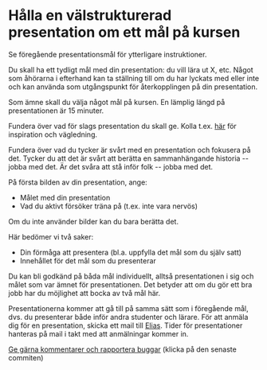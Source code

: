 # Hålla en välstrukturerad presentation om ett mål på kursen

Se föregående presentationsmål för ytterligare instruktioner.

Du skall ha ett tydligt mål med din presentation: du vill lära ut
X, etc. Något som åhörarna i efterhand kan ta ställning till om du
har lyckats med eller inte och kan använda som utgångspunkt för
återkopplingen på din presentation.

Som ämne skall du välja något mål på kursen. En lämplig längd på
presentationen är 15 minuter.

Fundera över vad för slags presentation du skall ge. Kolla t.ex.
[här](http://www.skillsyouneed.com/presentation-skills.html) för
inspiration och vägledning.

Fundera över vad du tycker är svårt med en presentation och
fokusera på det. Tycker du att det är svårt att berätta en
sammanhängande historia -- jobba med det. Är det svåra att stå
inför folk -- jobba med det.

På första bilden av din presentation, ange:

* Målet med din presentation
* Vad du aktivt försöker träna på (t.ex. inte vara nervös)

Om du inte använder bilder kan du bara berätta det.

Här bedömer vi två saker:

* Din förmåga att presentera (bl.a. uppfylla det mål som du själv
  satt)
* Innehållet för det mål som du presenterar

Du kan bli godkänd på båda mål individuellt, alltså presentationen
i sig och målet som var ämnet för presentationen. Det betyder att
om du gör ett bra jobb har du möjlighet att bocka av två mål här.

Presentationerna kommer att gå till på samma sätt som i föregående
mål, dvs. du presenterar både inför andra studenter och lärare.
För att anmäla dig för en presentation, skicka ett mail till
[Elias](mailto:elias.castegren@it.uu.se). Tider för presentationer
hanteras på mail i takt med att anmälningar kommer in.

[Ge gärna kommentarer och rapportera buggar](https://github.com/IOOPM-UU/achievements/commits/master/X61.md) (klicka på den senaste commiten)
